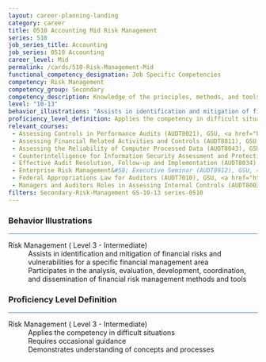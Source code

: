 ```yaml
---
layout: career-planning-landing
category: career
title: 0510 Accounting Mid Risk Management
series: 510
job_series_title: Accounting
job_series: 0510 Accounting
career_level: Mid
permalink: /cards/510-Risk-Management-Mid
functional_competency_designation: Job Specific Competencies
competency: Risk Management
competency_group: Secondary
competency_description: Knowledge of the principles, methods, and tools used for risk assessment and mitigation, including identification of opportunities and assessment of failures and their consequences.
level: "10-13"
behavior_illustrations: "Assists in identification and mitigation of financial risks and vulnerabilities for a specific financial management area ? Participates in the analysis, evaluation, development, coordination, and dissemination of financial risk management methods and tools"
proficiency_level_definition: Applies the competency in difficult situations ? Requires occasional guidance ? Demonstrates understanding of concepts and processes
relevant_courses: 
 - Assessing Controls in Performance Audits (AUDT8021), GSU, <a href="https://www.LearnAtGSUSA.com/AUDT8030">https://www.LearnAtGSUSA.com/AUDT8030</a>
 - Assessing Financial Related Activities and Controls (AUDT8811), GSU, <a href="https://www.LearnAtGSUSA.com/AUDT8816">https://www.LearnAtGSUSA.com/AUDT8816</a>
 - Assessing the Reliability of Computer Processed Data (AUDT8043), GSU, <a href="https://www.LearnAtGSUSA.com/AUDT8048">https://www.LearnAtGSUSA.com/AUDT8048</a>
 - Counterintelligence for Information Security Assessment and Protection (AUDT7200), GSU, <a href="https://www.LearnAtGSUSA.com/AUDT7412">https://www.LearnAtGSUSA.com/AUDT7412</a>
 - Effective Audit Resolution, Follow-up and Implementation (AUDT8034), GSU, <a href="https://www.LearnAtGSUSA.com/AUDT8039">https://www.LearnAtGSUSA.com/AUDT8039</a>
 - Enterprise Risk Management&#58; Executive Seminar (AUDT8912), GSU, <a href="https://www.LearnAtGSUSA.com/AUDT8913">https://www.LearnAtGSUSA.com/AUDT8913</a>
 - Federal Appropriations Law for Auditors (AUDT7010), GSU, <a href="https://www.LearnAtGSUSA.com/AUDT7019">https://www.LearnAtGSUSA.com/AUDT7019</a>
 - Managers and Auditors Roles in Assessing Internal Controls (AUDT8003), GSU, <a href="https://www.LearnAtGSUSA.com/AUDT8012">https://www.LearnAtGSUSA.com/AUDT8012</a>
filters: Secondary-Risk-Management GS-10-13 series-0510
---
```


<div class="desktop:grid-col-6 margin-y-3">
  <div class="border-top-2 bg-white padding-3 shadow-5 height-full members-hover border-1px button-border border-top-blue radius-lg card-text-color">
    <h3>Behavior Illustrations</h3>
    <hr style="background-color: #2680EB !important;"/>
    <dl class="text-base card-content-color"><dt>Risk Management ( Level 3 - Intermediate)</dt><dd>Assists in identification and mitigation of financial risks and vulnerabilities for a specific financial management area </dd><dd> Participates in the analysis, evaluation, development, coordination, and dissemination of financial risk management methods and tools</dd></dl>
  </div>
</div>
<div class="desktop:grid-col-6 margin-y-3">
  <div class="border-top-2 bg-white padding-3 shadow-5 height-full members-hover border-1px button-border border-top-blue radius-lg card-text-color">
    <h3>Proficiency Level Definition</h3>
     <hr style="background-color: #2680EB !important;"/>
    <dl class="text-base card-content-color"><dt>Risk Management ( Level 3 - Intermediate)</dt><dd>Applies the competency in difficult situations </dd><dd> Requires occasional guidance </dd><dd> Demonstrates understanding of concepts and processes</dd></dl>
  </div>
</div>